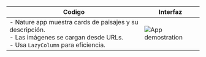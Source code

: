 | Codigo        | Interfaz                              |
|-------------------|----------------------------------------|
| - Nature app muestra cards de paisajes y su descripción. <br> - Las imágenes se cargan desde URLs. <br> - Usa `LazyColumn` para eficiencia. | ![App demostration](https://i.giphy.com/media/v1.Y2lkPTc5MGI3NjExYndqN2Z4OTQ4bWN3YW9razF4eDZlN2NmZDJrY2V3eHZ2Mzk4OTJtZSZlcD12MV9pbnRlcm5hbF9naWZfYnlfaWQmY3Q9Zw/nkqV7AhhiMmX8uiCnt/giphy.gif) |

